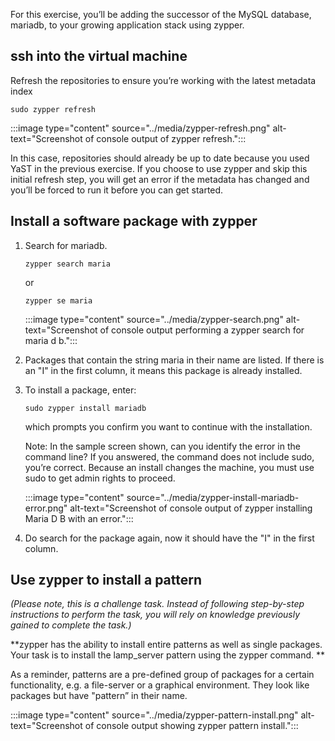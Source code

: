 For this exercise, you’ll be adding the successor of the MySQL database, mariadb, to your growing application stack using zypper.  

## ssh into the virtual machine

Refresh the repositories to ensure you’re working with the latest metadata index  

```console
sudo zypper refresh
```

:::image type="content" source="../media/zypper-refresh.png" alt-text="Screenshot of console output of zypper refresh.":::

In this case, repositories should already be up to date because you used YaST in the previous exercise. If you choose to use zypper and skip this initial refresh step, you will get an error if the metadata has changed and you’ll be forced to run it before you can get started.  

## Install a software package with zypper 

1. Search for mariadb.
    
    ```console 
    zypper search maria
    ```

    or

    ```console
    zypper se maria
    ```

    :::image type="content" source="../media/zypper-search.png" alt-text="Screenshot of console output performing a zypper search for maria d b.":::

1. Packages that contain the string maria in their name are listed. If there is an "I" in the first column, it means this package is already installed. 

1. To install a package, enter:  

    ```console
    sudo zypper install mariadb
    ```

    which prompts you confirm you want to continue with the installation.

    Note: In the sample screen shown, can you identify the error in the command line? If you answered, the command does not include sudo, you’re correct. Because an install changes the machine, you must use sudo to get admin rights to proceed.

    :::image type="content" source="../media/zypper-install-mariadb-error.png" alt-text="Screenshot of console output of zypper installing Maria D B with an error.":::

1. Do search for the package again, now it should have the "I" in the first column. 

## Use zypper to install a pattern 

_(Please note, this is a challenge task. Instead of following step-by-step instructions to perform the task, you will rely on knowledge previously gained to complete the task.)_

**zypper has the ability to install entire patterns as well as single packages.  Your task is to install the lamp_server pattern using the zypper command. **

As a reminder, patterns are a pre-defined group of packages for a certain functionality, e.g. a file-server or a graphical environment. They look like packages but have "pattern” in their name.

:::image type="content" source="../media/zypper-pattern-install.png" alt-text="Screenshot of console output showing zypper pattern install.":::
